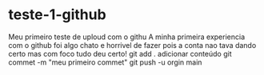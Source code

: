 # teste-1-github
Meu primeiro teste de uploud com o githu
 A minha primeira experiencia com o github foi algo chato e horrivel de fazer pois a conta nao tava dando certo mas com foco tudo deu certo!
 git add . adicionar conteúdo
 git commet -m "meu primeiro commet"
 git push -u orgin main

